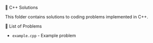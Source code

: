 🚀 C++ Solutions

This folder contains solutions to coding problems implemented in C++.

📝 List of Problems
- `example.cpp` - Example problem